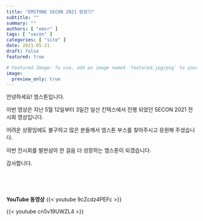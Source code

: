 ```yaml
---
title: "EMSTONE SECON 2021 탐방기"
subtitle: ""
summary: ""
authors: [ "emsr" ]
tags: [ "secon" ]
categories: [ "site" ]
date: 2021-05-21
draft: false
featured: true

# Featured Image: To use, add an image named `featured.jpg/png` to your page's folder.
image:
  preview_only: true
---
```


안녕하세요! 엠스톤입니다.


이번 영상은 지난 5월 12일부터 3일간 일산 킨텍스에서 진행 되었던 SECON 2021 전시회 영상입니다.

어려운 상황임에도 불구하고 많은 분들께서 엠스톤 부스를 찾아주시고 응원해 주셨습니다. 

이번 전시회를 발판삼아 한 걸음 더 성장하는 엠스톤이 되겠습니다. 


감사합니다.

&nbsp;

&nbsp;

**YouTube 동영상**
{{< youtube 9cZcdz4PEFc >}}

{{< youtube cn5v19UWZL4 >}}

